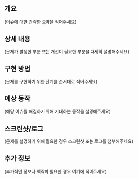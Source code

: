 ## 개요
(이슈에 대한 간략한 요약을 적어주세요)

## 상세 내용
(문제가 발생한 부분 또는 개선이 필요한 부분을 자세히 설명해주세요)

## 구현 방법
(문제를 구현하기 위한 단계를 순서대로 적어주세요)

## 예상 동작
(해당 이슈를 해결하기 위해 기대하는 동작을 설명해주세요)

## 스크린샷/로그
(문제를 설명하기 위해 필요한 경우 스크린샷 또는 로그를 첨부해주세요)

## 추가 정보
(추가적인 정보나 맥락이 필요한 경우 여기에 적어주세요)
